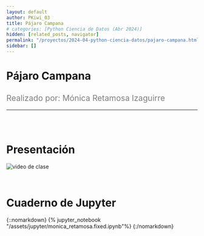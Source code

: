 ```yaml
---
layout: default
author: PKiwi_03
title: Pájaro Campana
# categories: [Python Ciencia de Datos (Abr 2024)]
hidden: [related_posts, navigator]
permalink: "/proyectos/2024-04-python-ciencia-datos/pajaro-campana.html"
sidebar: []
---
```


# Pájaro Campana
<h2 style="color: gray; font-weight: normal;">
Realizado por:  Mónica Retamosa Izaguirre
</h2>

---

<br><br>

# Presentación

![video de clase](https://youtu.be/uRUBFvkHgPk?si=dhvhrhaTLnOOPKr_)

<br>

# Cuaderno de Jupyter

{::nomarkdown}
{% jupyter_notebook "/assets/jupyter/monica_retamosa.fixed.ipynb"%}
{:/nomarkdown}